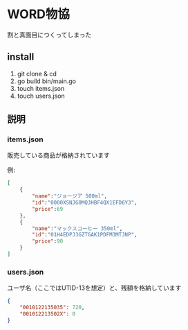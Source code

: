 # WORD物協

割と真面目につくってしまった

## install

1. git clone & cd 
2. go build bin/main.go
3. touch items.json
4. touch users.json

## 説明

### items.json

販売している商品が格納されています

例:

```json
[
    {
        "name":"ジョージア 500ml",
        "id":"0000XSNJG0MQJHBF4QX1EFD6Y3",
        "price":69
    },
    {
        "name":"マックスコーヒー 350ml",
        "id":"01H4EDPJ3GZTGAK1PDFM3MTJNP",
        "price":90
    }
]
```

### users.json

ユーザ名（ここではUTID-13を想定）と、残額を格納しています

```json
{
    "0010122135035": 720,
    "001012213502X": 0
}

```